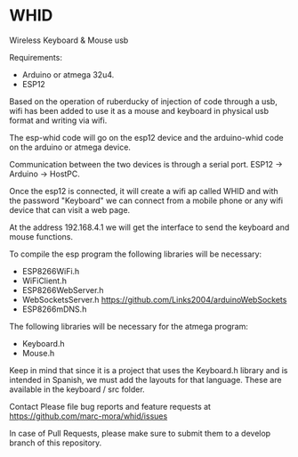 # WHID
Wireless Keyboard &amp; Mouse usb

Requirements:
* Arduino or atmega 32u4.
* ESP12

Based on the operation of ruberducky of injection of code through a usb, wifi has been added to use it as a mouse and keyboard in physical usb format and writing via wifi.

The esp-whid code will go on the esp12 device and the arduino-whid code on the arduino or atmega device.

Communication between the two devices is through a serial port.
ESP12 -> Arduino -> HostPC.

Once the esp12 is connected, it will create a wifi ap called WHID and with the password "Keyboard" we can connect from a mobile phone or any wifi device that can visit a web page.

At the address 192.168.4.1 we will get the interface to send the keyboard and mouse functions.

To compile the esp program the following libraries will be necessary:
* ESP8266WiFi.h
* WiFiClient.h
* ESP8266WebServer.h
* WebSocketsServer.h  https://github.com/Links2004/arduinoWebSockets
* ESP8266mDNS.h

The following libraries will be necessary for the atmega program:
* Keyboard.h
* Mouse.h

Keep in mind that since it is a project that uses the Keyboard.h library and is intended in Spanish, we must add the layouts for that language.
These are available in the keyboard / src folder.

Contact
Please file bug reports and feature requests at https://github.com/marc-mora/whid/issues

In case of Pull Requests, please make sure to submit them to a develop branch of this repository.
